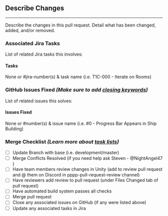 ## Describe Changes
------
Describe the changes in this pull request. Detail what has been changed, added, and/or removed.  

### Associated Jira Tasks
List of related Jira tasks this involves:

#### Tasks
None or #jira-number(s) & task name (i.e. T1C-000 - Iterate on Rooms)

### GitHub Issues Fixed _(Make sure to add [closing keywords](https://help.github.com/en/articles/closing-issues-using-keywords))_
List of related issues this solves:

#### Issues Fixed
None or #number(s) & issue name (i.e. #0 - Progress Bar Appears in Ship Building)

### Merge Checklist _(Learn more about [task lists](https://docs.github.com/en/github/managing-your-work-on-github/about-task-lists))_
- [ ] Update Branch with base (i.e. development/master)
- [ ] Merge Conflicts Resolved (if you need help ask Steven - @NightAngel47 )
- [ ] Have team members review changes in Unity (add to review pull request and @ them on Discord in pppp-pull-request-review channel)
- [ ] Have reviewers add review to pull request (under Files Changed tab of pull request)
- [ ] Have automated build system passes all checks
- [ ] Merge pull request
- [ ] Close any associated issues on GitHub (if any were listed above)
- [ ] Update any associated tasks in Jira
